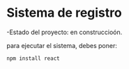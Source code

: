 <H1>Sistema de registro</H1>

-Estado del proyecto: en construccioón.

para ejecutar el sistema, debes poner:

```npm install react```
